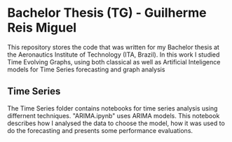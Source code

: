 # Bachelor Thesis (TG) - Guilherme Reis Miguel

This repository stores the code that was written for my Bachelor thesis at the Aeronautics Institute of Technology (ITA, Brazil). In this work I studied Time Evolving Graphs, using both classical as well as Artificial Inteligence models for Time Series forecasting and graph analysis

## Time Series 

The Time Series folder contains notebooks for time series analysis using differnent techniques. "ARIMA.ipynb" uses ARIMA models. This notebook describes how I analysed the data to choose the model, how it was used to do the forecasting and presents some performance evaluations.
